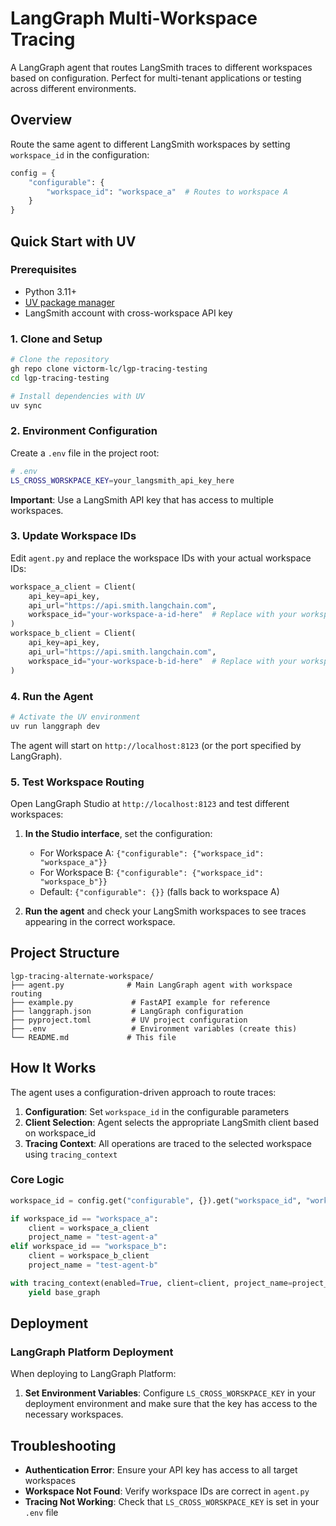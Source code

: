 # LangGraph Multi-Workspace Tracing

A LangGraph agent that routes LangSmith traces to different workspaces based on configuration. Perfect for multi-tenant applications or testing across different environments.

## Overview

Route the same agent to different LangSmith workspaces by setting `workspace_id` in the configuration:

```python
config = {
    "configurable": {
        "workspace_id": "workspace_a"  # Routes to workspace A
    }
}
```

## Quick Start with UV

### Prerequisites
- Python 3.11+
- [UV package manager](https://docs.astral.sh/uv/)
- LangSmith account with cross-workspace API key

### 1. Clone and Setup

```bash
# Clone the repository
gh repo clone victorm-lc/lgp-tracing-testing
cd lgp-tracing-testing

# Install dependencies with UV
uv sync
```

### 2. Environment Configuration

Create a `.env` file in the project root:

```bash
# .env
LS_CROSS_WORSKPACE_KEY=your_langsmith_api_key_here
```

**Important**: Use a LangSmith API key that has access to multiple workspaces.

### 3. Update Workspace IDs

Edit `agent.py` and replace the workspace IDs with your actual workspace IDs:

```python
workspace_a_client = Client(
    api_key=api_key,
    api_url="https://api.smith.langchain.com",
    workspace_id="your-workspace-a-id-here"  # Replace with your workspace A ID
)
workspace_b_client = Client(
    api_key=api_key,
    api_url="https://api.smith.langchain.com", 
    workspace_id="your-workspace-b-id-here"  # Replace with your workspace B ID
)
```

### 4. Run the Agent

```bash
# Activate the UV environment
uv run langgraph dev
```

The agent will start on `http://localhost:8123` (or the port specified by LangGraph).

### 5. Test Workspace Routing

Open LangGraph Studio at `http://localhost:8123` and test different workspaces:

1. **In the Studio interface**, set the configuration:
   - For Workspace A: `{"configurable": {"workspace_id": "workspace_a"}}`
   - For Workspace B: `{"configurable": {"workspace_id": "workspace_b"}}`
   - Default: `{"configurable": {}}` (falls back to workspace A)

2. **Run the agent** and check your LangSmith workspaces to see traces appearing in the correct workspace.

## Project Structure

```
lgp-tracing-alternate-workspace/
├── agent.py              # Main LangGraph agent with workspace routing
├── example.py             # FastAPI example for reference
├── langgraph.json         # LangGraph configuration
├── pyproject.toml         # UV project configuration
├── .env                   # Environment variables (create this)
└── README.md             # This file
```

## How It Works

The agent uses a configuration-driven approach to route traces:

1. **Configuration**: Set `workspace_id` in the configurable parameters
2. **Client Selection**: Agent selects the appropriate LangSmith client based on workspace_id
3. **Tracing Context**: All operations are traced to the selected workspace using `tracing_context`

### Core Logic
```python
workspace_id = config.get("configurable", {}).get("workspace_id", "workspace_a")

if workspace_id == "workspace_a":
    client = workspace_a_client
    project_name = "test-agent-a"
elif workspace_id == "workspace_b":
    client = workspace_b_client
    project_name = "test-agent-b"

with tracing_context(enabled=True, client=client, project_name=project_name):
    yield base_graph
```

## Deployment

### LangGraph Platform Deployment

When deploying to LangGraph Platform:

1. **Set Environment Variables**: Configure `LS_CROSS_WORSKPACE_KEY` in your deployment environment and make sure that the key has access to the necessary workspaces.

## Troubleshooting

- **Authentication Error**: Ensure your API key has access to all target workspaces
- **Workspace Not Found**: Verify workspace IDs are correct in `agent.py`
- **Tracing Not Working**: Check that `LS_CROSS_WORSKPACE_KEY` is set in your `.env` file
